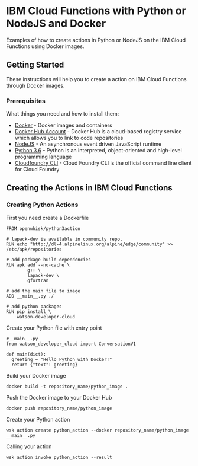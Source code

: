 # IBM Cloud Functions with Python or NodeJS and Docker

Examples of how to create actions in Python or NodeJS on the IBM Cloud Functions using Docker images.

## Getting Started

These instructions will help you to create a action on IBM Cloud Functions through Docker images.

### Prerequisites

What things you need and how to install them:

* [Docker](https://docs.docker.com/engine/installation/) - Docker images and containers
* [Docker Hub Account](https://hub.docker.com/) - Docker Hub is a cloud-based registry service which allows you to link to code repositories
* [NodeJS](https://nodejs.org/en/download/) - An asynchronous event driven JavaScript runtime
* [Python 3.6](https://www.python.org/downloads/) - Python is an interpreted, object-oriented and high-level programming language
* [Cloudfoundry CLI](https://docs.cloudfoundry.org/cf-cli/install-go-cli.html) - Cloud Foundry CLI is the official command line client for Cloud Foundry

## Creating the Actions in IBM Cloud Functions

### Creating Python Actions

First you need create a Dockerfile
```
FROM openwhisk/python3action

# lapack-dev is available in community repo.
RUN echo "http://dl-4.alpinelinux.org/alpine/edge/community" >> /etc/apk/repositories

# add package build dependencies
RUN apk add --no-cache \
        g++ \
        lapack-dev \
        gfortran

# add the main file to image
ADD __main__.py ./

# add python packages
RUN pip install \
    watson-developer-cloud
```

Create your Python file with entry point
```
#__main__.py
from watson_developer_cloud import ConversationV1

def main(dict):
  greeting = "Hello Python with Docker!"
  return {"text": greeting}
```

Build your Docker image
```
docker build -t repository_name/python_image .
```

Push the Docker image to your Docker Hub
```
docker push repository_name/python_image
```

Create your Python action
```
wsk action create python_action --docker repository_name/python_image __main__.py
```

Calling your action

```
wsk action invoke python_action --result
```

